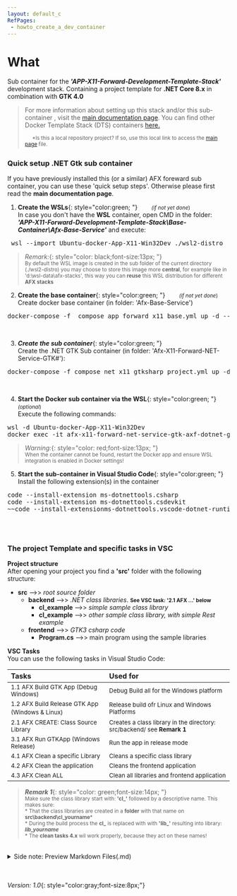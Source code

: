 ```yaml
---
layout: default_c
RefPages:
 - howto_create_a_dev_container   
--- 
```



# What
Sub container for the ***'APP-X11-Forward-Development-Template-Stack'*** development stack. Containing a project template for **.NET Core 8.x** in combination with **GTK 4.0**

> For more information about setting up this stack and/or this sub-container , visit the [main documentation page](https://nicojane.github.io/APP-X11-Forward-Development-Template-Stack/). You can find other Docker Template Stack (DTS) containers  [here.](https://nicojane.github.io/Docker-Template-Stacks-Home/)
>
> <sub> &nbsp;&nbsp;&nbsp;&nbsp; *Is this a local repository project? If so, use this local link to access the [main page](./index) file. <sub>
> <br>


### Quick setup .NET Gtk sub container
If you have previously installed this (or a similar) AFX foreward sub container, you can use these 'quick setup steps'. Otherwise please first read the **main documentation page**.
1. **Create the WSLs**{: style="color:green; "} &nbsp;&nbsp;&nbsp;&nbsp;&nbsp;&nbsp;  <small>*(if not yet done*) </small>      
In case you don't have the **WSL** container, open CMD in the folder: ***'APP-X11-Forward-Development-Template-Stack\Base-Container\Afx-Base-Service\'*** and execute: 
<pre class="nje-cmd-one-line"> wsl --import Ubuntu-docker-App-X11-Win32Dev ./wsl2-distro  "install.tar.gz"  </pre>

> *Remark:*{: style="color: black;font-size:13px; "} <br>
> <small>By default the WSL image is created in the sub folder of the current directory (./wsl2-distro) you may choose to store this image more **central**, for example like in 'd:\wsl-data\afx-stacks', this way you can **reuse** this WSL distribution for different **AFX stacks**  <br></small>


2. **Create the base container**{: style="color:green; "} &nbsp;&nbsp;&nbsp;&nbsp;&nbsp;&nbsp;  <small>*(if not yet done*) </small> <br>
Create docker base container (in folder: 'Afx-Base-Service')
<pre class="nje-cmd-one-line">docker-compose -f  compose_app_forward_x11_base.yml up -d --build --force-recreate  --remove-orphans </pre><br>

3. ***Create the sub container***{: style="color:green; "} <br>
Create the .NET GTK Sub container (in folder: 'Afx-X11-Forward-NET-Service-GTK#'): 
<pre class="nje-cmd-one-line">docker-compose -f compose_net_x11_gtksharp_project.yml up -d --build --force-recreate --remove-orphans  </pre><br>
 
4. **Start the Docker sub container via the WSL**{: style="color:green; "} <small>*(optional*) </small> <br>
Execute the following commands: 
<pre class="nje-cmd-multi-line">wsl -d Ubuntu-docker-App-X11-Win32Dev 
docker exec -it afx-x11-forward-net-service-gtk-axf-dotnet-gtksharp-container-1 /bin/bash 
</pre>
> *Warning:*{: style="color: red;font-size:13px; "} <br>
> <small>When  the container cannot be found, restart the Docker app and ensure WSL integration is enabled in Docker settings! <br></small>


5. **Start the sub-container in Visual Studio Code**{: style="color:green; "}<br>
Install the following extension(s) in the container
<pre class="nje-cmd-multi-line">code --install-extension ms-dotnettools.csharp
code --install-extension ms-dotnettools.csdevkit
~~code --install-extensionms-dotnettools.vscode-dotnet-runtime~~
</pre>
<br><br>

### The project Template and specific tasks in VSC
**Project structure** <br>
After opening your project you find a **'src'** folder with the following structure: <br>
- **src** -->> *root source folder*
  - **backend** -->> *.NET class libraries*. <small>**See VSC task: '2.1 AFX ...' below**</small>
    - **cl_example** -->> *simple sample class library*
    - **cl_example** -->> *other sample class library, with simple Rest example*
  - **frontend** -->> *GTK3 csharp code*
    - **Program.cs** -->> main program using the sample libraries

**VSC Tasks** <br>
You can use the following tasks in Visual Studio Code: 

| Tasks                                                                       | Used for                                  |
|:-----                                                                       |:--------                                  |
|<small>1.1 AFX Build GTK App (Debug Windows)</small>                         | <small>Debug Build all for the Windows platform </small> |
|<small>1.2 AFX Build Release GTK App (Windows & Linux)</small>&nbsp; | <small>Release build ofr Linux and Windows Platforms </small>
|<small>2.1 AFX CREATE: Class Source Library </small>                         | <small>Creates a class library in the directory: src/backend/ see **Remark 1** </small>
|<small>3.1 AFX Run GTKApp (Windows Release) </small>                         | <small>Run the app in release mode </small>
|<small>4.1 AFX Clean a specific Library </small>                             | <small>Cleans a specific class library </small>
|<small>4.2 AFX Clean the application </small>                                | <small>Cleans the frontend application  </small>
|<small>4.3 AFX Clean ALL </small>                                            | <small>Clean all libraries and frontend application </small>

 >***Remark 1***{: style="color: green;font-size:14px; "} <small> <br>Make sure the class library start with: **'cl_'** followed by a descriptive name. This makes sure:
 <br><span class="nje-ident" style="--nje-number-of-spaces: 30px;"></span> * That the class libraries are created in a **folder** with that name on **src\backend\cl_yourname***
 <br><span class="nje-ident" style="--nje-number-of-spaces: 30px;"></span> * During the build process the **cl_** is replaced with with **'lib_'**  resulting into library: ***lib_yourname***
<br><span class="nje-ident" style="--nje-number-of-spaces: 3px;"></span> * The **clean tasks 4.x** wil work properly, because they act on these names!
 </small> 

<br>

<details closed>  
  <summary class="clickable-summary">
  <span  class="summary-icon"></span> 
  Side note: Preview Markdown Files(.md)
  </summary> 	<!-- On same line is failure, Don't indent the following Markdown lines!  -->

> <br>
> 
> ### Preview Markdown Files(.md)
>
>To preview the Markdown (.md) files in this project, one of the best solutions is to open these files in Visual Studio Code (VSC) and install the plugin: **Markdown Preview GitHub Styling** (Tested with version 2.04). Other plugins, or plugins for other programs, may not always work correctly with the file links in the documentation. I use the file link syntax supported by GitHub (Jekyll), which is also compatible with the above-mentioned plugin.
>
> To display the Preview screen in VSC: 
>- Ensure that you are **not** working in ***Restricted mode***.
>- Click on the "file.md" tab and choose: "Open preview." 
>- Alternatively, you can click the 'Open Preview to the Side' button at the top right. 
>
><br>
<a href="https://github.com/mjbvz/vscode-github-markdown-preview-style" target="_blank">Click here for more information on the Markdown Preview GitHub Styling plugin</a>
</details>


<br><br>
*Version: 1.0*{: style="color:gray;font-size:8px;"}